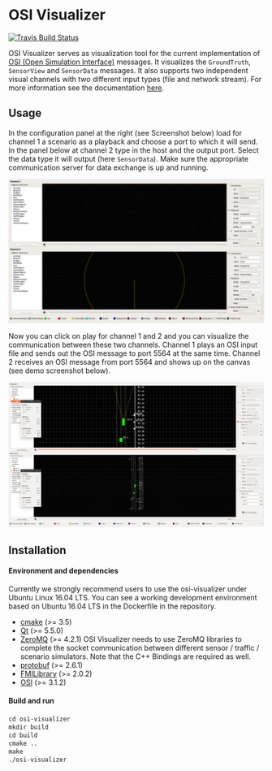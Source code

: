# OSI Visualizer
[![Travis Build Status](https://travis-ci.org/OpenSimulationInterface/osi-visualizer.svg?branch=master)](https://travis-ci.org/OpenSimulationInterface/osi-visualizer)

OSI Visualizer serves as visualization tool for the current implementation of [OSI (Open Simulation Interface)](https://github.com/OpenSimulationInterface/open-simulation-interface) messages. It visualizes the `GroundTruth`, `SensorView` and `SensorData` messages. It also supports two independent visual channels with two different input types (file and network stream). For more information see the documentation [here](https://opensimulationinterface.github.io/osi-documentation/osi-visualizer/README.html).

## Usage

In the configuration panel at the right (see Screenshot below) load for channel 1 a scenario as a playback and choose a port to which it will send. In the panel below at channel 2 type in the host and the output port. Select the data type it will output (here `SensorData`). Make sure the appropriate communication server for data exchange is up and running. 

![](Resources/Images/Over_View.png)

Now you can click on play for channel 1 and 2 and you can visualize the communication between these two channels.  Channel 1 plays an OSI input file and sends out the OSI message to port 5564 at the same time. Channel 2 receives an OSI message from port 5564 and shows up on the canvas (see demo screenshot below).

![](Resources/Images/Demo.png)

## Installation

#### Environment and dependencies

Currently we strongly recommend users to use the osi-visualizer under Ubuntu Linux 16.04 LTS. You can see a working development environment based on Ubuntu 16.04 LTS in the Dockerfile in the repository.

* [cmake](https://cmake.org/) (>= 3.5) 
* [Qt](http://download.qt.io/official_releases/qt/) (>= 5.5.0)
* [ZeroMQ](http://zeromq.org/intro:get-the-software) (>= 4.2.1) OSI Visualizer needs to use ZeroMQ libraries to complete the socket communication between different sensor / traffic / scenario simulators. Note that the C++ Bindings are required as well.
* [protobuf](https://github.com/google/protobuf) (>= 2.6.1)
* [FMILibrary](https://svn.jmodelica.org/FMILibrary/tags) (>= 2.0.2)
* [OSI](https://github.com/OpenSimulationInterface/open-simulation-interface.git) (>= 3.1.2) 

#### Build and run

```
cd osi-visualizer
mkdir build
cd build
cmake ..
make
./osi-visualizer
```